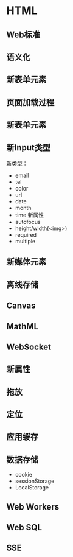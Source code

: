 # HTML

## Web标准

## 语义化

## 新表单元素

## 页面加载过程

## 新表单元素

## 新Input类型
新类型：
- email
- tel
- color
- url
- date
- month
- time
新属性
- autofocus
- height/width(\<img\>)
- required
- multiple

## 新媒体元素

## 离线存储

## Canvas

## MathML

## WebSocket

## 新属性

## 拖放

## 定位

## 应用缓存

## 数据存储
- cookie
- sessionStorage
- LocalStorage

## Web Workers

## Web SQL

## SSE